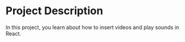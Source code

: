 # Project Description
In this project, you learn about how to insert videos and play sounds in React.
